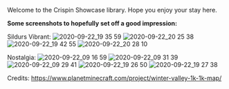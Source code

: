 Welcome to the Crispin Showcase library. Hope you enjoy your stay here.

**Some screenshots to hopefully set off a good impression:**

Sildurs Vibrant:
![2020-09-22_19 35 59](https://user-images.githubusercontent.com/63942150/93887822-604aaf00-fd11-11ea-8f65-3a6dbaae7cc6.png)
![2020-09-22_20 25 38](https://user-images.githubusercontent.com/63942150/93888125-c9cabd80-fd11-11ea-98f3-7bc6a4e276dc.png)
![2020-09-22_19 42 55](https://user-images.githubusercontent.com/63942150/93888288-00a0d380-fd12-11ea-996b-ba76d1d7dda3.png)
![2020-09-22_20 28 10](https://user-images.githubusercontent.com/63942150/93888389-24fcb000-fd12-11ea-9ed2-d0a8d46be514.png)




Nostalgia:
![2020-09-22_09 16 59](https://user-images.githubusercontent.com/63942150/93878259-f8da3280-fd03-11ea-818a-54855e349232.png)
![2020-09-22_09 31 39](https://user-images.githubusercontent.com/63942150/93878276-00014080-fd04-11ea-8905-d733c01ced6c.png)
![2020-09-22_09 29 41](https://user-images.githubusercontent.com/63942150/93878288-07284e80-fd04-11ea-819d-71b348ffc62e.png)
![2020-09-22_19 26 50](https://user-images.githubusercontent.com/63942150/93881820-9ab04e00-fd09-11ea-8a52-af73469c3a48.png)
![2020-09-22_19 27 38](https://user-images.githubusercontent.com/63942150/93881911-aef44b00-fd09-11ea-8ee8-a4487522f480.png)

Credits:
https://www.planetminecraft.com/project/winter-valley-1k-1k-map/
